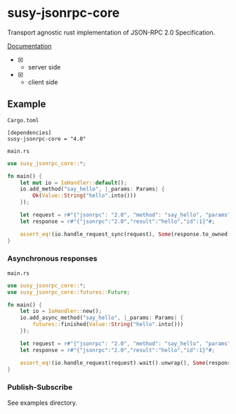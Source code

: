 # susy-jsonrpc-core
Transport agnostic rust implementation of JSON-RPC 2.0 Specification.

[Documentation](http://susytech.github.io/jsonrpc/susy_jsonrpc_core/index.html)

- [x] - server side
- [x] - client side

## Example

`Cargo.toml`


```
[dependencies]
susy-jsonrpc-core = "4.0"
```

`main.rs`

```rust
use susy_jsonrpc_core::*;

fn main() {
	let mut io = IoHandler::default();
	io.add_method("say_hello", |_params: Params| {
		Ok(Value::String("hello".into()))
	});

	let request = r#"{"jsonrpc": "2.0", "method": "say_hello", "params": [42, 23], "id": 1}"#;
	let response = r#"{"jsonrpc":"2.0","result":"hello","id":1}"#;

	assert_eq!(io.handle_request_sync(request), Some(response.to_owned()));
}
```

### Asynchronous responses

`main.rs`

```rust
use susy_jsonrpc_core::*;
use susy_jsonrpc_core::futures::Future;

fn main() {
	let io = IoHandler::new();
	io.add_async_method("say_hello", |_params: Params| {
		futures::finished(Value::String("hello".into()))
	});

	let request = r#"{"jsonrpc": "2.0", "method": "say_hello", "params": [42, 23], "id": 1}"#;
	let response = r#"{"jsonrpc":"2.0","result":"hello","id":1}"#;

	assert_eq!(io.handle_request(request).wait().unwrap(), Some(response.to_owned()));
}
```

### Publish-Subscribe
See examples directory.
